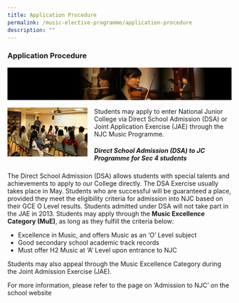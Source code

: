 ```yaml
---
title: Application Procedure
permalink: /music-elective-programme/application-procedure
description: ""
---
```

### Application Procedure

![](/images/musicp2.png)

<img src="/images/musicp3.png" style="width:180px;height:110px;margin-right:15px;" align = "left"> Students may apply to enter National Junior College via Direct School Admission (DSA) or Joint Application Exercise (JAE) through the NJC Music Programme.

##### Direct School Admission (DSA) to JC Programme for Sec 4 students

The Direct School Admission (DSA) allows students with special talents and achievements to apply to our College directly. The DSA Exercise usually takes place in May. Students who are successful will be guaranteed a place, provided they meet the eligibility criteria for admission into NJC based on their GCE O Level results. Students admitted under DSA will not take part in the JAE in 2013. Students may apply through the **Music Excellence Category (MuE)**, as long as they fulfill the criteria below:

*   Excellence in Music, and offers Music as an ‘O’ Level subject
*   Good secondary school academic track records
*   Must offer H2 Music at ‘A’ Level upon entrance to NJC

Students may also appeal through the Music Excellence Category during the Joint Admission Exercise (JAE).

For more information, please refer to the page on ‘Admission to NJC’ on the school website 